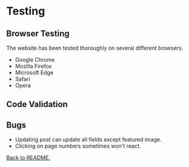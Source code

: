 # Testing

## Browser Testing

The website has been tested thoroughly on several different browsers.

* Google Chrome
* Mozilla Firefox
* Microsoft Edge
* Safari
* Opera

## Code Validation

## Bugs

* Updating post can update all fields except featured image.
* Clicking on page numbers sometimes won't react.

[Back to README.](./README.md)